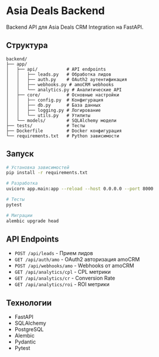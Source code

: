 # Asia Deals Backend

Backend API для Asia Deals CRM Integration на FastAPI.

## Структура

```
backend/
├── app/
│   ├── api/           # API endpoints
│   │   ├── leads.py   # Обработка лидов
│   │   ├── auth.py    # OAuth2 аутентификация
│   │   ├── webhooks.py # amoCRM webhooks
│   │   └── analytics.py # Аналитические API
│   ├── core/          # Основные настройки
│   │   ├── config.py  # Конфигурация
│   │   ├── db.py      # База данных
│   │   ├── logging.py # Логирование
│   │   └── utils.py   # Утилиты
│   └── models/        # SQLAlchemy модели
├── tests/             # Тесты
├── Dockerfile         # Docker конфигурация
└── requirements.txt   # Python зависимости
```

## Запуск

```bash
# Установка зависимостей
pip install -r requirements.txt

# Разработка
uvicorn app.main:app --reload --host 0.0.0.0 --port 8000

# Тесты
pytest

# Миграции
alembic upgrade head
```

## API Endpoints

- `POST /api/leads` - Прием лидов
- `GET /api/auth/amo` - OAuth2 авторизация amoCRM
- `POST /api/webhooks/amo` - Webhooks от amoCRM
- `GET /api/analytics/cpl` - CPL метрики
- `GET /api/analytics/cr` - Conversion Rate
- `GET /api/analytics/roi` - ROI метрики

## Технологии

- FastAPI
- SQLAlchemy
- PostgreSQL
- Alembic
- Pydantic
- Pytest
